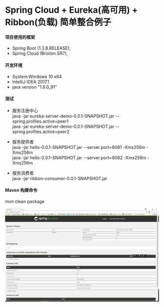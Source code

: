 # Spring Cloud + Eureka(高可用) + Ribbon(负载) 简单整合例子

#### 项目使用的框架

- Spring Boot (1.3.8.RELEASE);
- Spring Cloud (Brixton.SR7);


#### 开发环境
- System:Windows 10 x64 
- IntelliJ IDEA 2017.1
- java version "1.8.0_91"


#### 测试
- 服务注册中心  
java -jar eureka-server-demo-0.0.1-SNAPSHOT.jar --spring.profiles.active=peer1  
java -jar eureka-server-demo-0.0.1-SNAPSHOT.jar --spring.profiles.active=peer2  

- 服务提供者   
java -jar hello-0.0.1-SNAPSHOT.jar --server.port=8081 -Xmx256m -Xms256m  
java -jar hello-0.0.1-SNAPSHOT.jar --server.port=8082 -Xmx256m -Xms256m  

- 服务消费者   
java -jar ribbon-consumer-0.0.1-SNAPSHOT.jar   

#### Maven 构建命令   
mvn clean package   

![](https://github.com/dezhenglu/SpringCloudDemo/blob/master/screenshots/QQ图片20170511160303.png)



